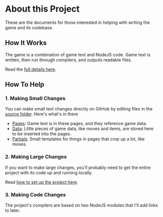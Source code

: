# About this Project
These are the documents for those interested in helping with writing the game and its codebase.

## How It Works
The game is a combination of game text and NodeJS code. Game text is written, then run through compilers, and outputs readable files.

Read the [full details here](https://vindexus.github.io/PoweredByHeresy/workflow).

## How To Help

### 1. Making Small Changes
You can make small text changes directly on GitHub by editing files in the [source folder](https://github.com/Vindexus/PoweredByHeresy/tree/master/source). Here's what's in there

 - [Pages](https://github.com/Vindexus/PoweredByHeresy/tree/master/source/pages): Game text is in these pages, and they reference game data.
 - [Data](https://github.com/Vindexus/PoweredByHeresy/tree/master/source/data): Little pieces of game data, like moves and items, are stored here to be inserted into the pages.
 - [Partials](https://github.com/Vindexus/PoweredByHeresy/tree/master/source/partials): Small templates for things in pages that crop up a lot, like moves.

### 2. Making Large Changes
If you want to make large changes, you'll probably need to get the entire project with its code up and running locally.

Read [how to set up the project here](https://vindexus.github.io/PoweredByHeresy/workflow/runningtheproject).

### 3. Making Code Changes
The project's compilers are based on two NodeJS modules that I'll add links to later.

